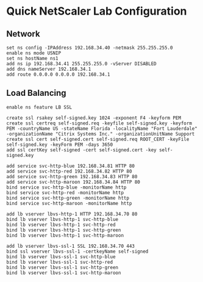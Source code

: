 # Quick NetScaler Lab Configuration

## Network
	
	set ns config -IPAddress 192.168.34.40 -netmask 255.255.255.0
	enable ns mode USNIP
	set ns hostName ns1
	add ns ip 192.168.34.41 255.255.255.0 -vServer DISABLED
	add dns nameServer 192.168.34.1
	add route 0.0.0.0 0.0.0.0 192.168.34.1

## Load Balancing
	
	enable ns feature LB SSL
	
	create ssl rsakey self-signed.key 1024 -exponent F4 -keyform PEM
	create ssl certreq self-signed.req -keyfile self-signed.key -keyform PEM -countryName US -stateName Florida -localityName "Fort Lauderdale" -organizationName "Citrix Systems Inc." -organizationUnitName Support
	create ssl cert self-signed.cert self-signed.req ROOT_CERT -keyFile self-signed.key -keyForm PEM -days 3650
	add ssl certKey self-signed -cert self-signed.cert -key self-signed.key
	
	add service svc-http-blue 192.168.34.81 HTTP 80
	add service svc-http-red 192.168.34.82 HTTP 80
	add service svc-http-green 192.168.34.83 HTTP 80
	add service svc-http-maroon 192.168.34.84 HTTP 80
	bind service svc-http-blue -monitorName http
	bind service svc-http-red -monitorName http
	bind service svc-http-green -monitorName http
	bind service svc-http-maroon -monitorName http
	
	add lb vserver lbvs-http-1 HTTP 192.168.34.70 80
	bind lb vserver lbvs-http-1 svc-http-blue
	bind lb vserver lbvs-http-1 svc-http-red
	bind lb vserver lbvs-http-1 svc-http-green
	bind lb vserver lbvs-http-1 svc-http-maroon
	
	add lb vserver lbvs-ssl-1 SSL 192.168.34.70 443
	bind ssl vserver lbvs-ssl-1 -certkeyName self-signed
	bind lb vserver lbvs-ssl-1 svc-http-blue
	bind lb vserver lbvs-ssl-1 svc-http-red
	bind lb vserver lbvs-ssl-1 svc-http-green
	bind lb vserver lbvs-ssl-1 svc-http-maroon
